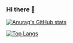 ### Hi there 👋

[![Anurag's GitHub stats](https://github-readme-stats.vercel.app/api?username=PoorThatcher)](https://github.com/anuraghazra/github-readme-stats)

[![Top Langs](https://github-readme-stats.vercel.app/api/top-langs/?username=PoorThatcher&layout=compact)](https://github.com/anuraghazra/github-readme-stats)
